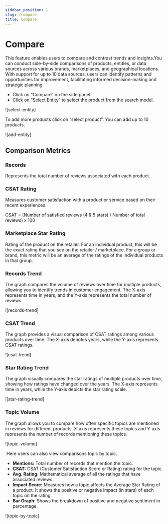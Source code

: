 ```yaml
---
sidebar_position: 1
slug: /compare
title: Compare
---
```



# **Compare**

This feature enables users to compare and contrast trends and insights.You can conduct side-by-side comparisons of products, entities, or data sources across various brands, marketplaces, and geographical locations. With support for up to 10 data sources, users can identify patterns and opportunities for improvement, facilitating informed decision-making and strategic planning.

- Click on “Compare” on the side panel.
- Click on “Select Entity” to select the product from the search model.

![select-entity]

To add more products click on “select product”. You can add up to 10 products.

![add-entity]

## **Comparison Metrics**

### **Records**

Represents the total number of reviews associated with each product.


### **CSAT Rating**

Measures customer satisfaction with a product or service based on their recent experiences.

CSAT = (Number of satisfied reviews (4 & 5 stars) / Number of total reviews) x 100 


### **Marketplace Star Rating**

Rating of the product on the retailer. For an individual product, this will be the exact rating that you see on the retailer / marketplace. For a group or brand, this metric will be an average of the ratings of the individual products in that group.


### **Records Trend**

The graph compares the volume of reviews over time for multiple products, allowing you to identify trends in customer engagement. The X-axis represents time in years, and the Y-axis represents the total number of reviews.

![records-trend]


### **CSAT Trend**

The graph provides a visual comparison of CSAT ratings among various products over time. The X-axis denotes years, while the Y-axis represents CSAT ratings.

![csat-trend]


### **Star Rating Trend**

The graph visually compares the star ratings of multiple products over time, showing how ratings have changed over the years. The X-axis represents time in years, while the Y-axis depicts the star rating scale.

![star-rating-trend]


### **Topic Volume**

The graph allows you to compare how often specific topics are mentioned in reviews for different products. X-axis represents these topics and Y-axis represents the number of records mentioning these topics.

![topic-volume]

 Here users can also view comparisons topic by topic.

-  **Mentions:** Total number of records that mention the topic.
-  **CSAT:** CSAT (Customer Satisfaction Score or Rating) rating for the topic.
-  **Avg. Rating:** Mathematical average of all the ratings that have associated reviews. 
-  **Impact Score:** Measures how a topic affects the Average Star Rating of a product. It shows the positive or negative impact (in stars) of each topic on the rating.
-  **Bar Graph:** Shows the breakdown of positive and negative sentiment in percentage.

![topic-by-topic]
